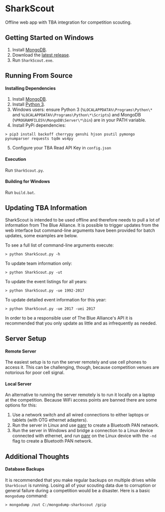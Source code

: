 # SharkScout
Offline web app with TBA integration for competition scouting.


## Getting Started on Windows
1. Install [MongoDB](https://www.mongodb.com/download-center).
2. Download the [latest release](https://github.com/hammerhead226/SharkScout/releases/latest).
3. Run `SharkScout.exe`.


## Running From Source
#### Installing Dependencies
1. Install [MongoDB](https://www.mongodb.com/download-center).
2. Install [Python 3](https://www.python.org/downloads/).
3. Windows users: ensure Python 3 (`%LOCALAPPDATA%\Programs\Python\*` and `%LOCALAPPDATA%\Programs\Python\*\Scripts`) and MongoDB (`%PROGRAMFILES%\MongoDB\Server\*\bin`) are in your PATH variable.
4. Install PyPi dependencies:<br/>
```batch
> pip3 install backoff cherrypy genshi hjson psutil pymongo pynumparser requests tqdm ws4py
```
5. Configure your TBA Read API Key in `config.json`

#### Execution
Run `SharkScout.py`.

#### Building for Windows
Run `build.bat`.


## Updating TBA Information
SharkScout is intended to be used offline and therefore needs to pull a lot of information from The Blue Alliance. It is possible to trigger updates from the web interface but command-line arguments have been provided for batch updates, some examples are below.

To see a full list of command-line arguments execute:
```batch
> python SharkScout.py -h
```

To update team information only:
```batch
> python SharkScout.py -ut
```

To update the event listings for all years:
```batch
> python SharkScout.py -ue 1992-2017
```

To update detailed event information for this year:
```batch
> python SharkScout.py -ue 2017 -uei 2017
```

In order to be a responsible user of The Blue Alliance's API it is recommended that you only update as little and as infrequently as needed.


## Server Setup
#### Remote Server
The easiest setup is to run the server remotely and use cell phones to access it. This can be challenging, though, because competition venues are notorious for poor cell signal.

#### Local Server
An alternative to running the server remotely is to run it locally on a laptop at the competition. Because WiFi access points are banned there are some options for this:
1. Use a network switch and all wired connections to either laptops or tablets (with OTG ethernet adapters).
2. Run the server in Linux and use [panr](https://github.com/emmercm/panr) to create a Bluetooth PAN network.
2. Run the server in Windows and bridge a connection to a Linux device connected with ethernet, and run [panr](https://github.com/emmercm/panr) on the Linux device with the `-nd` flag to create a Bluetooth PAN network.


## Additional Thoughts
#### Database Backups
It is recommended that you make regular backups on multiple drives while `SharkScout` is running. Losing all of your scouting data due to corruption or general failure during a competition would be a disaster. Here is a basic `mongodump` command:
```batch
> mongodump /out C:/mongodump-sharkscout /gzip
```
